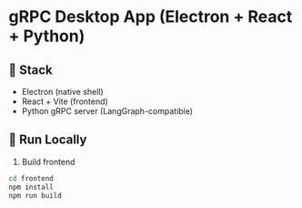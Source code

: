 # gRPC Desktop App (Electron + React + Python)

## 🧩 Stack
- Electron (native shell)
- React + Vite (frontend)
- Python gRPC server (LangGraph-compatible)

## 🚀 Run Locally

1. Build frontend

```bash
cd frontend
npm install
npm run build
